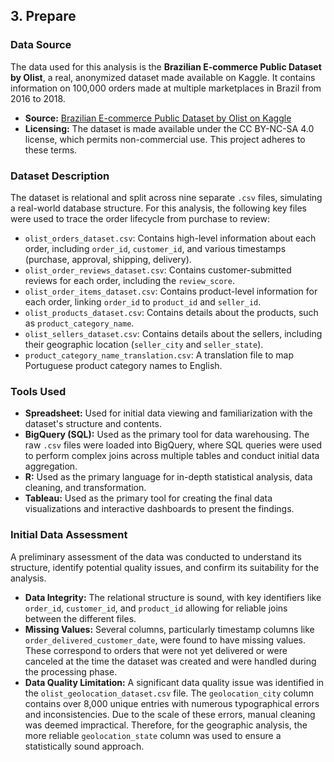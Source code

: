 ## 3. Prepare

### Data Source
The data used for this analysis is the **Brazilian E-commerce Public Dataset by Olist**, a real, anonymized dataset made available on Kaggle. It contains information on 100,000 orders made at multiple marketplaces in Brazil from 2016 to 2018.

* **Source:** [Brazilian E-commerce Public Dataset by Olist on Kaggle](https://www.kaggle.com/datasets/olistbr/brazilian-ecommerce)
* **Licensing:** The dataset is made available under the CC BY-NC-SA 4.0 license, which permits non-commercial use. This project adheres to these terms.

### Dataset Description
The dataset is relational and split across nine separate `.csv` files, simulating a real-world database structure. For this analysis, the following key files were used to trace the order lifecycle from purchase to review:

* `olist_orders_dataset.csv`: Contains high-level information about each order, including `order_id`, `customer_id`, and various timestamps (purchase, approval, shipping, delivery).
* `olist_order_reviews_dataset.csv`: Contains customer-submitted reviews for each order, including the `review_score`.
* `olist_order_items_dataset.csv`: Contains product-level information for each order, linking `order_id` to `product_id` and `seller_id`.
* `olist_products_dataset.csv`: Contains details about the products, such as `product_category_name`.
* `olist_sellers_dataset.csv`: Contains details about the sellers, including their geographic location (`seller_city` and `seller_state`).
* `product_category_name_translation.csv`: A translation file to map Portuguese product category names to English.

### Tools Used
* **Spreadsheet:** Used for initial data viewing and familiarization with the dataset's structure and contents.
* **BigQuery (SQL):** Used as the primary tool for data warehousing. The raw `.csv` files were loaded into BigQuery, where SQL queries were used to perform complex joins across multiple tables and conduct initial data aggregation.
* **R:** Used as the primary language for in-depth statistical analysis, data cleaning, and transformation.
* **Tableau:** Used as the primary tool for creating the final data visualizations and interactive dashboards to present the findings.

### Initial Data Assessment
A preliminary assessment of the data was conducted to understand its structure, identify potential quality issues, and confirm its suitability for the analysis.

* **Data Integrity:** The relational structure is sound, with key identifiers like `order_id`, `customer_id`, and `product_id` allowing for reliable joins between the different files.
* **Missing Values:** Several columns, particularly timestamp columns like `order_delivered_customer_date`, were found to have missing values. These correspond to orders that were not yet delivered or were canceled at the time the dataset was created and were handled during the processing phase.
* **Data Quality Limitation:** A significant data quality issue was identified in the `olist_geolocation_dataset.csv` file. The `geolocation_city` column contains over 8,000 unique entries with numerous typographical errors and inconsistencies. Due to the scale of these errors, manual cleaning was deemed impractical. Therefore, for the geographic analysis, the more reliable `geolocation_state` column was used to ensure a statistically sound approach.
